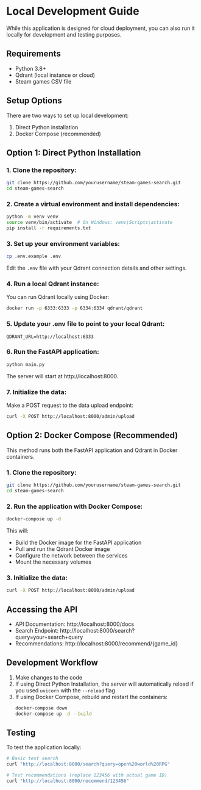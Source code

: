 # Local Development Guide

While this application is designed for cloud deployment, you can also run it locally for development and testing purposes.

## Requirements

- Python 3.8+
- Qdrant (local instance or cloud)
- Steam games CSV file

## Setup Options

There are two ways to set up local development:

1. Direct Python installation
2. Docker Compose (recommended)

## Option 1: Direct Python Installation

### 1. Clone the repository:

```bash
git clone https://github.com/yourusername/steam-games-search.git
cd steam-games-search
```

### 2. Create a virtual environment and install dependencies:

```bash
python -m venv venv
source venv/bin/activate  # On Windows: venv\Scripts\activate
pip install -r requirements.txt
```

### 3. Set up your environment variables:

```bash
cp .env.example .env
```

Edit the `.env` file with your Qdrant connection details and other settings.

### 4. Run a local Qdrant instance:

You can run Qdrant locally using Docker:

```bash
docker run -p 6333:6333 -p 6334:6334 qdrant/qdrant
```

### 5. Update your .env file to point to your local Qdrant:

```
QDRANT_URL=http://localhost:6333
```

### 6. Run the FastAPI application:

```bash
python main.py
```

The server will start at http://localhost:8000.

### 7. Initialize the data:

Make a POST request to the data upload endpoint:

```bash
curl -X POST http://localhost:8000/admin/upload
```

## Option 2: Docker Compose (Recommended)

This method runs both the FastAPI application and Qdrant in Docker containers.

### 1. Clone the repository:

```bash
git clone https://github.com/yourusername/steam-games-search.git
cd steam-games-search
```

### 2. Run the application with Docker Compose:

```bash
docker-compose up -d
```

This will:
- Build the Docker image for the FastAPI application
- Pull and run the Qdrant Docker image
- Configure the network between the services
- Mount the necessary volumes

### 3. Initialize the data:

```bash
curl -X POST http://localhost:8000/admin/upload
```

## Accessing the API

- API Documentation: http://localhost:8000/docs
- Search Endpoint: http://localhost:8000/search?query=your+search+query
- Recommendations: http://localhost:8000/recommend/{game_id}

## Development Workflow

1. Make changes to the code
2. If using Direct Python Installation, the server will automatically reload if you used `uvicorn` with the `--reload` flag
3. If using Docker Compose, rebuild and restart the containers:
   ```bash
   docker-compose down
   docker-compose up -d --build
   ```

## Testing

To test the application locally:

```bash
# Basic test search
curl "http://localhost:8000/search?query=open%20world%20RPG"

# Test recommendations (replace 123456 with actual game ID)
curl "http://localhost:8000/recommend/123456"
``` 